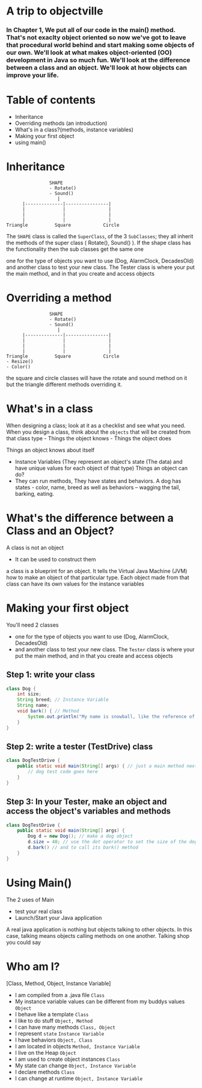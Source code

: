 # A trip to objectville 


### In Chapter 1, We put all of our code in the main() method. That's not exaclty object oriented so now we've got to leave that procedural world behind and start making some objects of our own. We'll look at what makes object-oriented (OO) development in Java so much fun. We'll look at the difference between a class and an object. We'll look at how objects can improve your life. 

# Table of contents 
 - Inheritance 
 - Overriding methods (an introduction)
 - What's in a class?(methods, instance variables)
 - Making your first object 
 - using main()


 # Inheritance 
                    SHAPE
                    - Rotate()
                    - Sound()
                       |
          |--------------|----------------|
          |              |                |
          |              |                |
          |              |                |
    Triangle          Square            Circle

The `SHAPE` class is called the `SuperClass`, of the 3 `SubClasses`; they all inherit the methods of the super class ( Rotate(), Sound() ). 
If the shape class has the functionality then the sub classes get the same one

one for the type of objects you want to use (Dog, AlarmClock, DecadesOld)
and another class to test your new class. The Tester class is where your put the main method, and in that you create and access objects

# Overriding a method
                    SHAPE
                    - Rotate()
                    - Sound()
                       |
          |--------------|----------------|
          |              |                |
          |              |                |
          |              |                |
    Triangle          Square            Circle
    - Resize()
    - Color()

the square and circle classes will have the rotate and sound method on it but the triangle different methods overriding it. 

# What's in a class

When designing a class; look at it as a checklist and see what you need.
When you design a class, think about the `objects` that will be created from that class type
    - Things the object knows
    - Things the object does

Things an object knows about itself
- Instance Variables (They represent an object's state (The data) and have unique values for each object of that type)
Things an object can do? 
- They can run methods, They have states and behaviors. A dog has states - color, name, breed as well as behaviors – wagging the tail, barking, eating.

# What's the difference between a Class and an Object?

A class is not an object
- It can be used to construct them

a class is a blueprint for an object. It tells the Virtual Java Machine (JVM) how to make an object of that particular type. Each object made from that class can have its own values for the instance variables 

# Making your first object 

You'll need 2 classes
- one for the type of objects you want to use (Dog, AlarmClock, DecadesOld)
- and another class to test your new class. The `Tester` class is where your put the main method, and in that you create and access objects

## Step 1: write your class

``` java 
class Dog {
    int size;
    String breed; // Instance Variable
    String name;
    void bark() { // Method
        System.out.println("My name is snowball, like the reference of the dog from Rick and Morty")
    }
}
```

## Step 2: write a tester (TestDrive) class

``` java 
class DogTestDrive {
    public static void main(String[] args) { // just a main method next step will have code in it
        // dog test code goes here
    }
}

```

## Step 3: In your Tester, make an object and access the object's variables and methods
``` java 
class DogTestDrive {
    public static void main(String[] args) {
        Dog d = new Dog(); // make a dog object
        d.size = 40; // use the dot operator to set the size of the dog
        d.bark() // and to call its bark() method
    }
}
```

# Using Main()

The 2 uses of Main 
- test your real class
- Launch/Start your Java application

A real java application is nothing but objects talking to other objects. In this case, talking means objects calling methods on one another.
Talking shop you could say 

# Who am I?

[Class, Method, Object, Instance Variable]

- I am compiled from a .java file                                                 `Class`          
- My instance variable values can be different from my buddys values              `Object`
- I behave like a template                                                        `Class`    
- I like to do stuff                                                              `Object, Method`
- I can have many methods                                                         `Class, Object`
- I represent `state`                                                             `Instance Variable`
- I have behaviors                                                                `Object, Class`
- I am located in objects                                                         `Method, Instance Variable`
- I live on the Heap                                                              `Object`
- I am used to create object instances                                            `Class`
- My state can change                                                             `Object, Instance Variable`
- I declare methods                                                               `Class`
- I can change at runtime                                                         `Object, Instance Variable`


